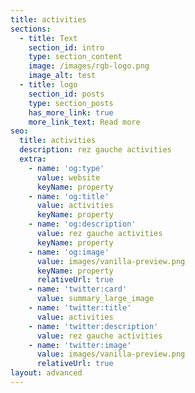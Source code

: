 ```yaml
---
title: activities
sections:
  - title: Text
    section_id: intro
    type: section_content
    image: /images/rgb-logo.png
    image_alt: test
  - title: logo
    section_id: posts
    type: section_posts
    has_more_link: true
    more_link_text: Read more
seo:
  title: activities
  description: rez gauche activities
  extra:
    - name: 'og:type'
      value: website
      keyName: property
    - name: 'og:title'
      value: activities
      keyName: property
    - name: 'og:description'
      value: rez gauche activities
      keyName: property
    - name: 'og:image'
      value: images/vanilla-preview.png
      keyName: property
      relativeUrl: true
    - name: 'twitter:card'
      value: summary_large_image
    - name: 'twitter:title'
      value: activities
    - name: 'twitter:description'
      value: rez gauche activities
    - name: 'twitter:image'
      value: images/vanilla-preview.png
      relativeUrl: true
layout: advanced
---
```

